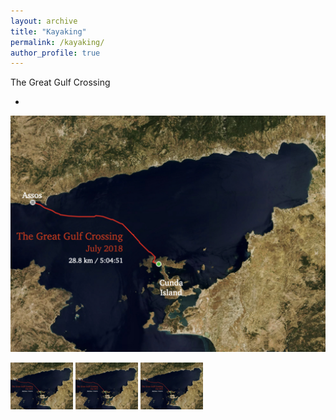 ```yaml
---
layout: archive
title: "Kayaking"
permalink: /kayaking/
author_profile: true
---
```


The Great Gulf Crossing

  * 

![photo](/images/BKG_english.jpeg)

<p float="left">
  <img src="images/BKG_english.jpeg" width="100" />
  <img src="images/BKG_english.jpeg" width="100" /> 
  <img src="images/BKG_english.jpeg" width="100" />
</p>
